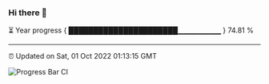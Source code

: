 ### Hi there 👋

⏳ Year progress { ██████████████████████▁▁▁▁▁▁▁▁ } 74.81 %

---

⏰ Updated on Sat, 01 Oct 2022 01:13:15 GMT

![Progress Bar CI](https://github.com/Shyam-Makwana/GitHub-Actions-Demo/workflows/Progress%20Bar%20CI/badge.svg)
